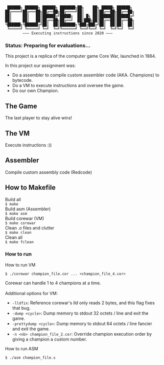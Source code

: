 ```
 ██████╗ ██████╗ ██████╗ ███████╗██╗    ██╗ █████╗ ██████╗ 
██╔════╝██╔═══██╗██╔══██╗██╔════╝██║    ██║██╔══██╗██╔══██╗
██║     ██║   ██║██████╔╝█████╗  ██║ █╗ ██║███████║██████╔╝
██║     ██║   ██║██╔══██╗██╔══╝  ██║███╗██║██╔══██║██╔══██╗
╚██████╗╚██████╔╝██║  ██║███████╗╚███╔███╔╝██║  ██║██║  ██║
 ╚═════╝ ╚═════╝ ╚═╝  ╚═╝╚══════╝ ╚══╝╚══╝ ╚═╝  ╚═╝╚═╝  ╚═╝ 
		––– Executing instructions since 2020 –––
```

### Status: Preparing for evaluations...

This project is a replica of the computer game Core War, launched in 1984.<br>

In this project our assignment was:
* Do a assembler to compile custom assembler code (AKA. Champions) to bytecode.
* Do a VM to execute instructions and oversee the game.
* Do our own Champion.

## The Game
The last player to stay alive wins!
## The VM
Execute instructions :))
## Assembler
Compile custom assembly code (Redcode)
## How to Makefile
Build all<br>
`$ make`<br>
Build asm (Assembler)<br>
`$ make asm`<br>
Build corewar (VM)<br>
`$ make corewar`<br>
Clean .o files and clutter<br>
`$ make clean`<br>
Clean all<br>
`$ make fclean`<br>

### How to run
How to run VM
```
$ ./corewar champion_file.cor ... <champion_file_4.cor>
```
Corewar can handle 1 to 4 champions at a time.<br><br>
Additional options for VM:
* `-lldfix`: Reference corewar's _lld_ only reads 2 bytes, and this flag fixes that bug.
* `-dump <cycle>`: Dump memory to stdout 32 octets / line and exit the game.
* `-prettydump <cycle>`: Dump memory to stdout 64 octets / line fancier and exit the game.
* `-n <nb> champion_file_2.cor`: Override champion execution order by giving a champion a custom number.


How to run ASM
```
$ ./asm champion_file.s
```


